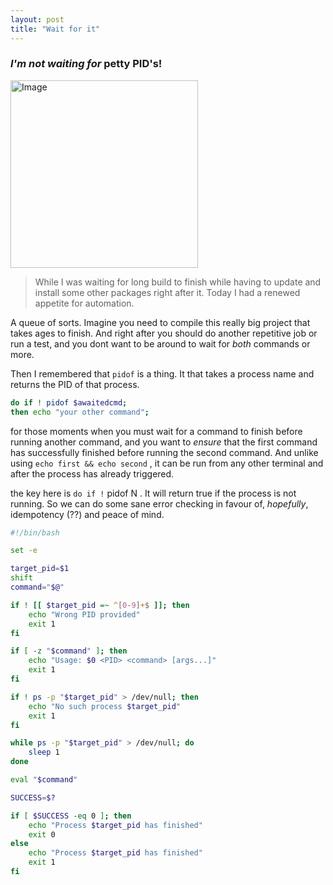 ```yaml
---
layout: post
title: "Wait for it"
---
```

### _I'm not *waiting* for_ **petty PID's!**

<!-- ![_config.yml]({{ site.baseurl }}/images/image.jpg) -->
<img src="{{ site.baseurl }}/images/image.jpg" alt="Image" width="300" height="auto">

> While I was waiting for long build to finish while having to update and install some other packages right after it. Today I had a renewed appetite for automation.

A queue of sorts. Imagine you need to compile this really big project that takes ages
to finish. And right after you should do another repetitive job or run a test, and you dont want to be around to wait for _both_ commands or more.


Then I remembered that ```pidof``` is a thing. It that takes a process name and returns the PID of that process.

```bash
do if ! pidof $awaitedcmd;
then echo "your other command"; 
```

for those moments when you must wait for a command to finish before running another command, and you want to _ensure_ 
that the first command has successfully finished before running the second command.
And unlike using ```echo first && echo second``` , it can be run from any other terminal and after the process has already triggered.

the key here is ```do if !``` pidof N . It will return true if the process is not running. So we can do some 
sane error checking in favour of, _hopefully_, idempotency (??) and peace of mind.


```bash
#!/bin/bash

set -e

target_pid=$1
shift  
command="$@"  

if ! [[ $target_pid =~ ^[0-9]+$ ]]; then
    echo "Wrong PID provided"
    exit 1
fi

if [ -z "$command" ]; then
    echo "Usage: $0 <PID> <command> [args...]"
    exit 1
fi

if ! ps -p "$target_pid" > /dev/null; then
    echo "No such process $target_pid"
    exit 1
fi

while ps -p "$target_pid" > /dev/null; do
    sleep 1
done

eval "$command"

SUCCESS=$?

if [ $SUCCESS -eq 0 ]; then
    echo "Process $target_pid has finished"
    exit 0
else
    echo "Process $target_pid has finished"
    exit 1
fi

```
